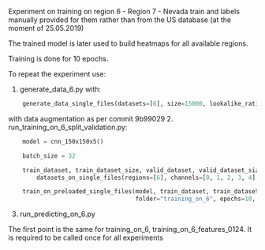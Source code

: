 Experiment on training on region 6 - Region 7 - Nevada train
and labels manually provided for them rather than from the US database (at the moment of 25.05.2019)

The trained model is later used to build heatmaps for all available regions.

Training is done for 10 epochs.

To repeat the experiment use:
1. generate_data_6.py with:
```python
    generate_data_single_files(datasets=[6], size=15000, lookalike_ratio=[None, None, None])
```
with data augmentation as per commit 9b99029
2. run_training_on_6_split_validation.py:
```python
    model = cnn_150x150x5()

    batch_size = 32

    train_dataset, train_dataset_size, valid_dataset, valid_dataset_size = \
        datasets_on_single_files(regions=[6], channels=[0, 1, 2, 3, 4], train_ratio=0.80, batch_size=batch_size)

    train_on_preloaded_single_files(model, train_dataset, train_dataset_size, valid_dataset, valid_dataset_size,
                                    folder="training_on_6", epochs=10, batch_size=batch_size)
```
3. run_predicting_on_6.py

The first point is the same for training_on_6, training_on_6_features_0124. It is required to be called once for all experiments
